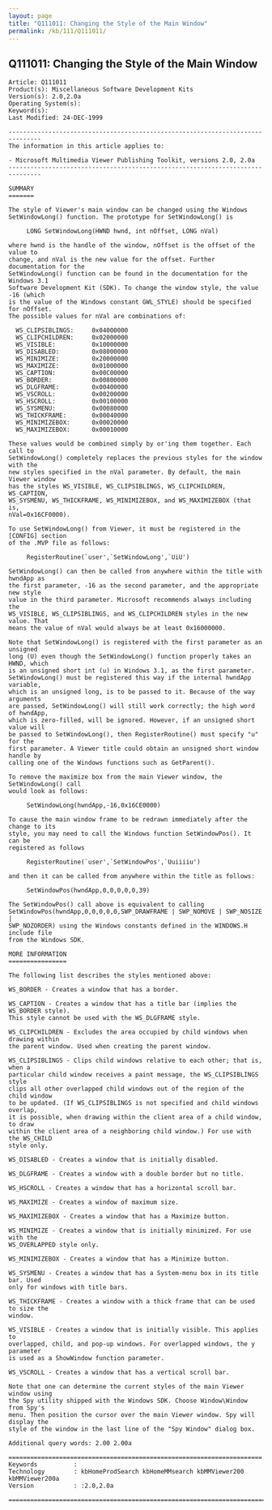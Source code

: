 ```yaml
---
layout: page
title: "Q111011: Changing the Style of the Main Window"
permalink: /kb/111/Q111011/
---
```


## Q111011: Changing the Style of the Main Window

	Article: Q111011
	Product(s): Miscellaneous Software Development Kits
	Version(s): 2.0,2.0a
	Operating System(s): 
	Keyword(s): 
	Last Modified: 24-DEC-1999
	
	-------------------------------------------------------------------------------
	The information in this article applies to:
	
	- Microsoft Multimedia Viewer Publishing Toolkit, versions 2.0, 2.0a 
	-------------------------------------------------------------------------------
	
	SUMMARY
	=======
	
	The style of Viewer's main window can be changed using the Windows
	SetWindowLong() function. The prototype for SetWindowLong() is
	
	     LONG SetWindowLong(HWND hwnd, int nOffset, LONG nVal)
	
	where hwnd is the handle of the window, nOffset is the offset of the value to
	change, and nVal is the new value for the offset. Further documentation for the
	SetWindowLong() function can be found in the documentation for the Windows 3.1
	Software Development Kit (SDK). To change the window style, the value -16 (which
	is the value of the Windows constant GWL_STYLE) should be specified for nOffset.
	The possible values for nVal are combinations of:
	
	  WS_CLIPSIBLINGS:     0x04000000
	  WS_CLIPCHILDREN:     0x02000000
	  WS_VISIBLE:          0x10000000
	  WS_DISABLED:         0x08000000
	  WS_MINIMIZE:         0x20000000
	  WS_MAXIMIZE:         0x01000000
	  WS_CAPTION:          0x00C00000
	  WS_BORDER:           0x00800000
	  WS_DLGFRAME:         0x00400000
	  WS_VSCROLL:          0x00200000
	  WS_HSCROLL:          0x00100000
	  WS_SYSMENU:          0x00080000
	  WS_THICKFRAME:       0x00040000
	  WS_MINIMIZEBOX:      0x00020000
	  WS_MAXIMIZEBOX:      0x00010000
	
	These values would be combined simply by or'ing them together. Each call to
	SetWindowLong() completely replaces the previous styles for the window with the
	new styles specified in the nVal parameter. By default, the main Viewer window
	has the styles WS_VISIBLE, WS_CLIPSIBLINGS, WS_CLIPCHILDREN, WS_CAPTION,
	WS_SYSMENU, WS_THICKFRAME, WS_MINIMIZEBOX, and WS_MAXIMIZEBOX (that is,
	nVal=0x16CF0000).
	
	To use SetWindowLong() from Viewer, it must be registered in the [CONFIG] section
	of the .MVP file as follows:
	
	     RegisterRoutine(`user',`SetWindowLong',`UiU')
	
	SetWindowLong() can then be called from anywhere within the title with hwndApp as
	the first parameter, -16 as the second parameter, and the appropriate new style
	value in the third parameter. Microsoft recommends always including the
	WS_VISIBLE, WS_CLIPSIBLINGS, and WS_CLIPCHILDREN styles in the new value. That
	means the value of nVal would always be at least 0x16000000.
	
	Note that SetWindowLong() is registered with the first parameter as an unsigned
	long (U) even though the SetWindowLong() function properly takes an HWND, which
	is an unsigned short int (u) in Windows 3.1, as the first parameter.
	SetWindowLong() must be registered this way if the internal hwndApp variable,
	which is an unsigned long, is to be passed to it. Because of the way arguments
	are passed, SetWindowLong() will still work correctly; the high word of hwndApp,
	which is zero-filled, will be ignored. However, if an unsigned short value will
	be passed to SetWindowLong(), then RegisterRoutine() must specify "u" for the
	first parameter. A Viewer title could obtain an unsigned short window handle by
	calling one of the Windows functions such as GetParent().
	
	To remove the maximize box from the main Viewer window, the SetWindowLong() call
	would look as follows:
	
	     SetWindowLong(hwndApp,-16,0x16CE0000)
	
	To cause the main window frame to be redrawn immediately after the change to its
	style, you may need to call the Windows function SetWindowPos(). It can be
	registered as follows
	
	     RegisterRoutine(`user',`SetWindowPos',`Uuiiiiu')
	
	and then it can be called from anywhere within the title as follows:
	
	     SetWindowPos(hwndApp,0,0,0,0,0,39)
	
	The SetWindowPos() call above is equivalent to calling
	SetWindowPos(hwndApp,0,0,0,0,0,SWP_DRAWFRAME | SWP_NOMOVE | SWP_NOSIZE |
	SWP_NOZORDER) using the Windows constants defined in the WINDOWS.H include file
	from the Windows SDK.
	
	MORE INFORMATION
	================
	
	The following list describes the styles mentioned above:
	
	WS_BORDER - Creates a window that has a border.
	
	WS_CAPTION - Creates a window that has a title bar (implies the WS_BORDER style).
	This style cannot be used with the WS_DLGFRAME style.
	
	WS_CLIPCHILDREN - Excludes the area occupied by child windows when drawing within
	the parent window. Used when creating the parent window.
	
	WS_CLIPSIBLINGS - Clips child windows relative to each other; that is, when a
	particular child window receives a paint message, the WS_CLIPSIBLINGS style
	clips all other overlapped child windows out of the region of the child window
	to be updated. (If WS_CLIPSIBLINGS is not specified and child windows overlap,
	it is possible, when drawing within the client area of a child window, to draw
	within the client area of a neighboring child window.) For use with the WS_CHILD
	style only.
	
	WS_DISABLED - Creates a window that is initially disabled.
	
	WS_DLGFRAME - Creates a window with a double border but no title.
	
	WS_HSCROLL - Creates a window that has a horizontal scroll bar.
	
	WS_MAXIMIZE - Creates a window of maximum size.
	
	WS_MAXIMIZEBOX - Creates a window that has a Maximize button.
	
	WS_MINIMIZE - Creates a window that is initially minimized. For use with the
	WS_OVERLAPPED style only.
	
	WS_MINIMIZEBOX - Creates a window that has a Minimize button.
	
	WS_SYSMENU - Creates a window that has a System-menu box in its title bar. Used
	only for windows with title bars.
	
	WS_THICKFRAME - Creates a window with a thick frame that can be used to size the
	window.
	
	WS_VISIBLE - Creates a window that is initially visible. This applies to
	overlapped, child, and pop-up windows. For overlapped windows, the y parameter
	is used as a ShowWindow function parameter.
	
	WS_VSCROLL - Creates a window that has a vertical scroll bar.
	
	Note that one can determine the current styles of the main Viewer window using
	the Spy utility shipped with the Windows SDK. Choose Window\Window from Spy's
	menu. Then position the cursor over the main Viewer window. Spy will display the
	style of the window in the last line of the "Spy Window" dialog box.
	
	Additional query words: 2.00 2.00a
	
	======================================================================
	Keywords          :  
	Technology        : kbHomeProdSearch kbHomeMMsearch kbMMViewer200 kbMMViewer200a
	Version           : :2.0,2.0a
	
	=============================================================================
	
